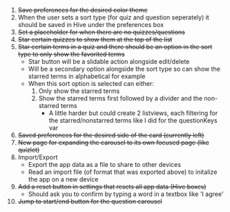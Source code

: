 1. ~~Save preferences for the desired color theme~~
1. When the user sets a sort type (for quiz and question seperately) it should be saved in Hive under the preferences box
1. ~~Set a placeholder for when there are no quizzes/questions~~
1. ~~Star certain quizzes to show them at the top of the list~~
1. ~~Star certain terms in a quiz and there should be an option in the sort type to only show the favorited terms~~
	- Star button will be a slidable action alongside edit/delete
	- Will be a secondary option alongside the sort type so can show the starred terms in alphabetical for example
	- When this sort option is selected can either:
		1) Only show the starred terms
		2) Show the starred terms first followed by a divider and the non-starred terms
			- A little harder but could create 2 listviews, each filtering for the starred/nonstarred terms like I did for the questionKeys var
1. ~~Saved preferences for the desired side of the card (currently left)~~
1. ~~New page for expanding the carousel to its own focused page (like quizlet)~~
1. Import/Export
	- Export the app data as a file to share to other devices
	- Read an import file (of format that was exported above) to initalize the app on a new device
1. ~~Add a reset button in settings that resets all app data (Hive boxes)~~
	- Should ask you to confirm by typing a word in a textbox like 'I agree'
1. ~~Jump to start/end button for the question carousel~~